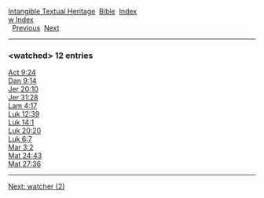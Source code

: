 [Intangible Textual Heritage](../../index)  [Bible](../index) 
[Index](index)   
[w Index](_w_)  
  [Previous](c12263)  [Next](c12265) 

------------------------------------------------------------------------

### &lt;watched&gt; 12 entries

[Act 9:24](../kjv/act009.htm#024)  
[Dan 9:14](../kjv/dan009.htm#014)  
[Jer 20:10](../kjv/jer020.htm#010)  
[Jer 31:28](../kjv/jer031.htm#028)  
[Lam 4:17](../kjv/lam004.htm#017)  
[Luk 12:39](../kjv/luk012.htm#039)  
[Luk 14:1](../kjv/luk014.htm#001)  
[Luk 20:20](../kjv/luk020.htm#020)  
[Luk 6:7](../kjv/luk006.htm#007)  
[Mar 3:2](../kjv/mar003.htm#002)  
[Mat 24:43](../kjv/mat024.htm#043)  
[Mat 27:36](../kjv/mat027.htm#036)  

------------------------------------------------------------------------

[Next: watcher (2)](c12265)
